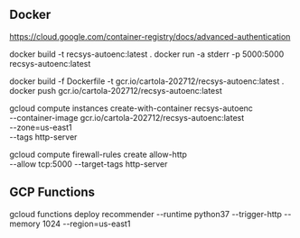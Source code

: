 ## Docker

https://cloud.google.com/container-registry/docs/advanced-authentication

docker build -t recsys-autoenc:latest .
docker run -a stderr  -p 5000:5000 recsys-autoenc:latest

docker build -f Dockerfile -t gcr.io/cartola-202712/recsys-autoenc:latest .
docker push gcr.io/cartola-202712/recsys-autoenc:latest

gcloud compute instances create-with-container recsys-autoenc \
      --container-image gcr.io/cartola-202712/recsys-autoenc:latest \
      --zone=us-east1 \
      --tags http-server

gcloud compute firewall-rules create allow-http \
    --allow tcp:5000 --target-tags http-server

## GCP Functions

gcloud functions deploy recommender --runtime python37 --trigger-http --memory 1024 --region=us-east1